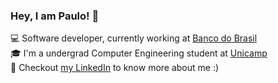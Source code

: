 ### Hey, I am Paulo! 👋

💻 Software developer, currently working at [Banco do Brasil](https://www.bb.com.br/site/) <br />
🎓 I'm a undergrad Computer Engineering student at [Unicamp](https://ic.unicamp.br/) <br />
💼 Checkout <a href="https://linkedin.com/in/paulo-bacelar">my LinkedIn</a> to know more about me :)

